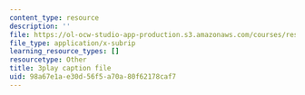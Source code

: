 ```yaml
---
content_type: resource
description: ''
file: https://ol-ocw-studio-app-production.s3.amazonaws.com/courses/res-18-009-learn-differential-equations-up-close-with-gilbert-strang-and-cleve-moler-fall-2015/98a67e1ae30d56f5a70a80f62178caf7_DzqE7tj7eIM.vtt
file_type: application/x-subrip
learning_resource_types: []
resourcetype: Other
title: 3play caption file
uid: 98a67e1a-e30d-56f5-a70a-80f62178caf7
---
```

